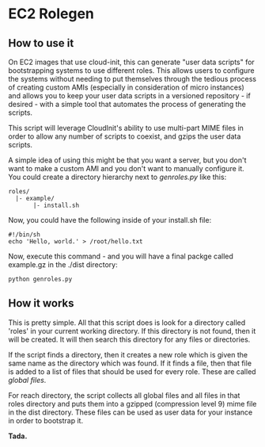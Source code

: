 EC2 Rolegen
===========

How to use it
-------------

On EC2 images that use cloud-init, this can generate "user data scripts" for bootstrapping
systems to use different roles. This allows users to configure the systems without needing
to put themselves through the tedious process of creating custom AMIs (especially in
consideration of micro instances) and allows you to keep your user data scripts in a versioned
repository - if desired - with a simple tool that automates the process of generating the
scripts.

This script will leverage CloudInit's ability to use multi-part MIME files in order to allow
any number of scripts to coexist, and gzips the user data scripts.

A simple idea of using this might be that you want a server, but you don't want to make a custom
AMI and you don't want to manually configure it. You could create a directory hierarchy next to
*genroles.py* like this:

    roles/
      |- example/
           |- install.sh

Now, you could have the following inside of your install.sh file:

    #!/bin/sh
    echo 'Hello, world.' > /root/hello.txt

Now, execute this command - and you will have a final packge called example.gz in the ./dist
directory:

    python genroles.py

How it works
------------

This is pretty simple. All that this script does is look for a directory called 'roles' in
your current working directory. If this directory is not found, then it will be created. It
will then search this directory for any files or directories.

If the script finds a directory, then it creates a new role which is given the same name as
the directory which was found. If it finds a file, then that file is added to a list of files
that should be used for every role. These are called *global files*.

For reach directory, the script collects all global files and all files in that roles directory
and puts them into a gzipped (compression level 9) mime file in the dist directory. These files
can be used as user data for your instance in order to bootstrap it.

**Tada.**

